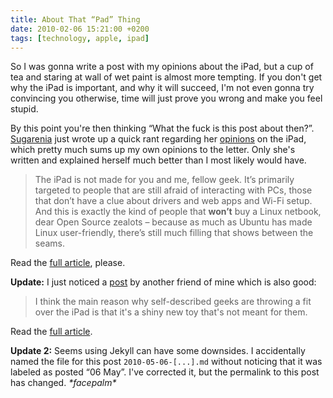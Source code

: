 ```yaml
---
title: About That “Pad” Thing
date: 2010-02-06 15:21:00 +0200
tags: [technology, apple, ipad]
---
```


So I was gonna write a post with my opinions about the iPad, but a cup of tea and staring at wall of wet paint is almost more tempting. If you don't get why the iPad is important, and why it will succeed, I'm not even gonna try convincing you otherwise, time will just prove you wrong and make you feel stupid.

By this point you're then thinking “What the fuck is this post about then?”. [Sugarenia][] just wrote up a quick rant regarding her [opinions][sugipad] on the iPad, which pretty much sums up my own opinions to the letter. Only she's written and explained herself much better than I most likely would have.

> The iPad is not made for you and me, fellow geek. It’s primarily targeted to people that are still afraid of interacting with PCs, those that don’t have a clue about drivers and web apps and Wi-Fi setup. And this is exactly the kind of people that **won’t** buy a Linux netbook, dear Open Source zealots – because as much as Ubuntu has made Linux user-friendly, there’s still much filling that shows between the seams.

Read the [full article][sugipad], please.

**Update:** I just noticed a [post][davepad] by another friend of mine which is also good:

> I think the main reason why self-described geeks are throwing a fit over the iPad is that it's a shiny new toy that's not meant for them.

Read the [full article][davepad].

**Update 2:** Seems using Jekyll can have some downsides. I accidentally named the file for this post `2010-05-06-[...].md` without noticing that it was labeled as posted “06 May”. I've corrected it, but the permalink to this post has changed. *\*facepalm\**


[sugarenia]: http://blog.sugarenia.com/
[sugipad]: http://blog.sugarenia.com/archives/rantings/saturday-ranting-about-ipad-flash
[davepad]: http://octidextro.us/2010/01/28/apples-ipad-and-why-its-upsetting-geeks/
